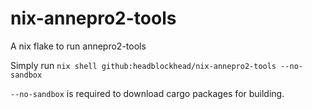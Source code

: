 # nix-annepro2-tools
A nix flake to run annepro2-tools

Simply run
```nix shell github:headblockhead/nix-annepro2-tools --no-sandbox```

`--no-sandbox` is required to download cargo packages for building.
